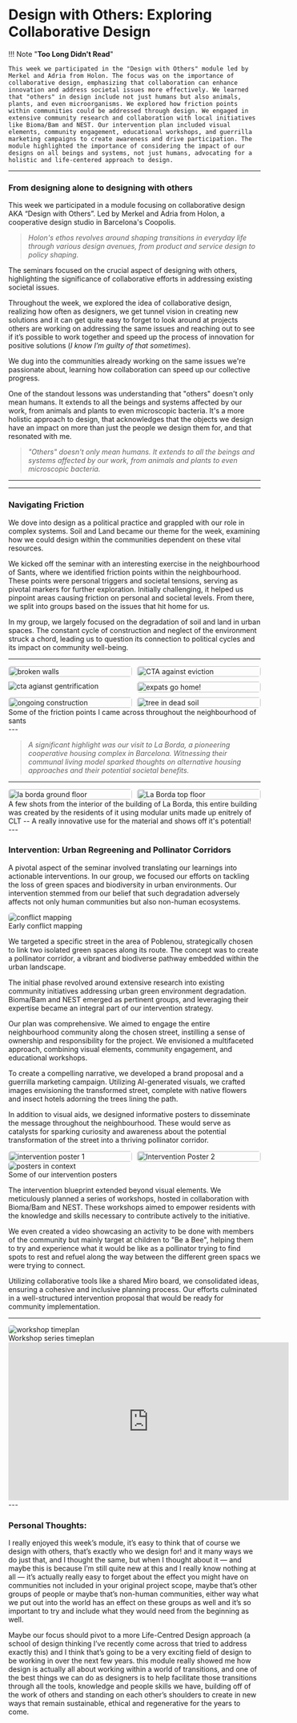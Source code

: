 # **Design with Others: Exploring Collaborative Design**

!!! Note "**Too Long Didn't Read**"

    This week we participated in the "Design with Others" module led by Merkel and Adria from Holon. The focus was on the importance of collaborative design, emphasizing that collaboration can enhance innovation and address societal issues more effectively. We learned that "others" in design include not just humans but also animals, plants, and even microorganisms. We explored how friction points within communities could be addressed through design. We engaged in extensive community research and collaboration with local initiatives like Bioma/Bam and NEST. Our intervention plan included visual elements, community engagement, educational workshops, and guerrilla marketing campaigns to create awareness and drive participation. The module highlighted the importance of considering the impact of our designs on all beings and systems, not just humans, advocating for a holistic and life-centered approach to design.
---

### From designing alone to designing with others

This week we participated in a module focusing on collaborative design AKA “Design with Others”. Led by Merkel and Adria from Holon, a cooperative design studio in Barcelona's Coopolis. 

> *Holon's ethos revolves around shaping transitions in everyday life through various design avenues, from product and service design to policy shaping.*
> 

The seminars focused on the crucial aspect of designing with others, highlighting the significance of collaborative efforts in addressing existing societal issues.

Throughout the week, we explored the idea of collaborative design, realizing how often as designers, we get tunnel vision in creating new solutions and it can get quite easy to forget to look around at projects others are working on addressing the same issues and reaching out to see if it’s possible to work together and speed up the process of innovation for positive solutions (*I know I’m guilty of that sometimes*). 

We dug into the communities already working on the same issues we're passionate about, learning how collaboration can speed up our collective progress.

One of the standout lessons was understanding that "others" doesn't only mean humans. It extends to all the beings and systems affected by our work, from animals and plants to even microscopic bacteria. It's a more holistic approach to design, that acknowledges that the objects we design have an impact on more than just the people we design them for, and that resonated with me.

> *"Others" doesn't only mean humans. It extends to all the beings and systems affected by our work, from animals and plants to even microscopic bacteria.*
> 

---

<!-- insert images here -->

---

### Navigating Friction

We dove into design as a political practice and grappled with our role in complex systems. Soil and Land became our theme for the week, examining how we could design within the communities dependent on these vital resources.

We kicked off the seminar with an interesting exercise in the neighbourhood of Sants, where we identified friction points within the neighbourhood. These points were personal triggers and societal tensions, serving as pivotal markers for further exploration. Initially challenging, it helped us pinpoint areas causing friction on personal and societal levels. From there, we split into groups based on the issues that hit home for us.

In my group, we largely focused on the degradation of soil and land in urban spaces. The constant cycle of construction and neglect of the environment struck a chord, leading us to question its connection to political cycles and its impact on community well-being.

---
<div class="image-grid">
  <img src="../images/08. Design with others/Frictions/broken walls everywhere.jpg" class="grid-item" alt="broken walls">
  <img src="../images/08. Design with others/Frictions/CTA against eviction.jpg" class="grid-item" alt="CTA against eviction">
  <img src="../images/08. Design with others/Frictions/cta against gentrification.jpg" class="portrait-image" alt="cta agianst gentrification">
  <img src="../images/08. Design with others/Frictions/expats go home.jpg" class="grid-item" alt="expats go home!">
  <img src="../images/08. Design with others/Frictions/ongoing construction.jpg" class="grid-item" alt="ongoing construction">
  <img src="../images/08. Design with others/Frictions/tree planted in dead soil.jpg" class="grid-item" alt="tree in dead soil">
  <!-- Add more images as needed -->
</div>

<!-- CSS Styles -->
<style>
  /* Styles for the image grid container */
  .image-grid {
    display: grid;
    grid-template-columns: repeat(2, 1fr); /* Two columns */
    /*grid-template-columns: repeat(auto-fill, minmax(200px, 1fr));*/ /*use this line of code to create a responsive grid that will place all images in one continuous row - each image will shrink accordignly*/
    grid-gap: 10px;
    /* Additional grid container styles can be added here */
  }

  /* Styles for individual grid items (images) */
  .grid-item {
    width: 100%;
    height: auto;
    object-fit: cover;
    border-radius: 5px; /* Add rounded corners to images */
    /* Additional styles for grid items can be added here */
  }
  /* Styles for portrait images */ /*apply this class to any portrait photo in a grid to crop it to landscape: class="grid-item portrait-image" */
  .portrait-image {
    object-position: center middle; /* Adjust this property to control the cropping of portrait images */
  }
</style>
<figcaption>Some of the friction points I came across throughout the neighbourhood of sants </figcaption>
---


>*A significant highlight was our visit to La Borda, a pioneering cooperative housing complex in Barcelona. Witnessing their communal living model sparked thoughts on alternative housing approaches and their potential societal benefits.*
>
---

<!-- insert images here -->

<div class="image-grid">
  <img src="../images/08. Design with others/La Borda/La Borda Ground Floor.jpg" class="grid-item" alt="la borda ground floor">
  <img src="../images/08. Design with others/La Borda/La Borda Top Floor.jpg" class="grid-item" alt="La Borda top floor">

  <!-- Add more images as needed -->
</div>

<!-- CSS Styles -->
<style>
  /* Styles for the image grid container */
  .image-grid {
    display: grid;
    grid-template-columns: repeat(2, 1fr); /* Two columns */
    /*grid-template-columns: repeat(auto-fill, minmax(200px, 1fr));*/ /*use this line of code to create a responsive grid that will place all images in one continuous row - each image will shrink accordignly*/
    grid-gap: 10px;
    /* Additional grid container styles can be added here */
  }

  /* Styles for individual grid items (images) */
  .grid-item {
    width: 100%;
    height: auto;
    object-fit: cover;
    border-radius: 5px; /* Add rounded corners to images */
    /* Additional styles for grid items can be added here */
  }
  /* Styles for portrait images */ /*apply this class to any portrait photo in a grid to crop it to landscape: class="grid-item portrait-image" */
  .portrait-image {
    object-position: center middle; /* Adjust this property to control the cropping of portrait images */
  }
</style>

<figcaption> A few shots from the interior of the building of La Borda, this entire building was created by the residents of it using modular units made up enitrely of CLT -- A really innovative use for the material and shows off it's potential! </figcaption>
---

### Intervention: Urban Regreening and Pollinator Corridors

A pivotal aspect of the seminar involved translating our learnings into actionable interventions. In our group, we focused our efforts on tackling the loss of green spaces and biodiversity in urban environments. Our intervention stemmed from our belief that such degradation adversely affects not only human communities but also non-human ecosystems.

<img src="../images/08. Design with others/Intervention/Soil_Land Intervention - Frame 1.jpg" alt="conflict mapping" style="border-radius: 5px;">

<figcaption>Early conflict mapping</figcaption>


We targeted a specific street in the area of Poblenou, strategically chosen to link two isolated green spaces along its route. The concept was to create a pollinator corridor, a vibrant and biodiverse pathway embedded within the urban landscape.

The initial phase revolved around extensive research into existing community initiatives addressing urban green environment degradation. Bioma/Bam and NEST emerged as pertinent groups, and leveraging their expertise became an integral part of our intervention strategy.

Our plan was comprehensive. We aimed to engage the entire neighbourhood community along the chosen street, instilling a sense of ownership and responsibility for the project. We envisioned a multifaceted approach, combining visual elements, community engagement, and educational workshops.

To create a compelling narrative, we developed a brand proposal and a guerrilla marketing campaign. Utilizing AI-generated visuals, we crafted images envisioning the transformed street, complete with native flowers and insect hotels adorning the trees lining the path.

In addition to visual aids, we designed informative posters to disseminate the message throughout the neighbourhood. These would serve as catalysts for sparking curiosity and awareness about the potential transformation of the street into a thriving pollinator corridor.

<div class="image-grid">
  <img src="../images/08. Design with others/Intervention/Sin título-1.jpg" class="grid-item" alt="intervention poster 1">
  <img src="../images/08. Design with others/Intervention/A(1).png" class="grid-item" alt="Intervention Poster 2">

  <!-- Add more images as needed -->
</div>

<!-- CSS Styles -->
<style>
  /* Styles for the image grid container */
  .image-grid {
    display: grid;
    grid-template-columns: repeat(2, 1fr); /* Two columns */
    /*grid-template-columns: repeat(auto-fill, minmax(200px, 1fr));*/ /*use this line of code to create a responsive grid that will place all images in one continuous row - each image will shrink accordignly*/
    grid-gap: 10px;
    /* Additional grid container styles can be added here */
  }

  /* Styles for individual grid items (images) */
  .grid-item {
    width: 100%;
    height: auto;
    object-fit: cover;
    border-radius: 5px; /* Add rounded corners to images */
    /* Additional styles for grid items can be added here */
  }
  /* Styles for portrait images */ /*apply this class to any portrait photo in a grid to crop it to landscape: class="grid-item portrait-image" */
  .portrait-image {
    object-position: center middle; /* Adjust this property to control the cropping of portrait images */
  }
</style>

<img src="../images/08. Design with others/Intervention/B.png" alt="posters in context" style="border-radius: 5px;">

<figcaption>Some of our intervention posters</figcaption>


The intervention blueprint extended beyond visual elements. We meticulously planned a series of workshops, hosted in collaboration with Bioma/Bam and NEST. These workshops aimed to empower residents with the knowledge and skills necessary to contribute actively to the initiative.

We even created a video showcasing an activity to be done with members of the community but mainly target at children to "Be a Bee", helping them to try and experience what it would be like as a pollinator trying to find spots to rest and refuel along the way between the different green spacs we were trying to connect.

Utilizing collaborative tools like a shared Miro board, we consolidated ideas, ensuring a cohesive and inclusive planning process. Our efforts culminated in a well-structured intervention proposal that would be ready for community implementation.

---

<!-- insert images of intervention, video and frames from the Miro board here -->

<img src="../images/08. Design with others/Intervention/Soil_Land Intervention - Timeplan 1.jpg" alt="workshop timeplan" style="border-radius: 5px;">
<figcaption>Workshop series timeplan</figcaption> 



<iframe width="560" height="315" src="https://www.youtube.com/embed/FUPg-zJ5T0o?si=6kY30SAZuRgZxeTg" title="YouTube video player" frameborder="0" allow="accelerometer; autoplay; clipboard-write; encrypted-media; gyroscope; picture-in-picture; web-share" allowfullscreen></iframe>
---

### Personal Thoughts:

I really enjoyed this week’s module, it’s easy to think that of course we design with others, that’s exactly who we design for! and it many ways we do just that, and I thought the same, but when I thought about it — and maybe this is because I’m still quite new at this and I really know nothing at all — it’s actually really easy to forget about the effect you might have on communities not included in your original project scope, maybe that’s other groups of people or maybe that’s non-human communities, either way what we put out into the world has an effect on these groups as well and it’s so important to try and include what they would need from the beginning as well. 

Maybe our focus should pivot to a more Life-Centred Design approach (a school of design thinking I’ve recently come across that tried to address exactly this) and I think that’s going to be a very exciting field of design to be working in over the next few years. this module really showed me how design is actually all about working within a world of transitions, and one of the best things we can do as designers is to help facilitate those transitions through all the tools, knowledge and people skills we have, building off of the work of others and standing on each other’s shoulders to create in new ways that remain sustainable, ethical and regenerative for the years to come.